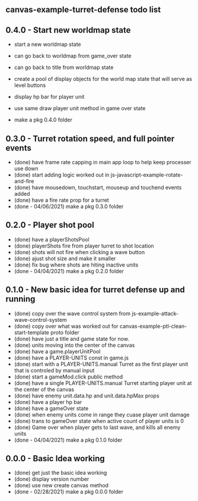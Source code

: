 ## canvas-example-turret-defense todo list


## 0.4.0 - Start new worldmap state

* start a new worldmap state
* can go back to worldmap from game_over state
* can go back to title from worldmap state
* create a pool of display objects for the world map state that will serve as level buttons

* display hp bar for player unit
* use same draw player unit method in game over state
* make a pkg 0.4.0 folder

## 0.3.0 - Turret rotation speed, and full pointer events
* (done) have frame rate capping in main app loop to help keep processer use down
* (done) start adding logic worked out in js-javascript-example-rotate-and-fire
* (done) have mousedown, touchstart, mouseup and touchend events added
* (done) have a fire rate prop for a turret
* (done - 04/06/2021) make a pkg 0.3.0 folder

## 0.2.0 - Player shot pool
* (done) have a playerShotsPool
* (done) playerShots fire from player turret to shot location
* (done) shots will not fire when clicking a wave button
* (done) ajust shot size and make it smaller
* (done) fix bug where shots are hiting inactive units
* (done - 04/04/2021) make a pkg 0.2.0 folder

## 0.1.0 - New basic idea for turret defense up and running
* (done) copy over the wave control system from js-example-attack-wave-control-system
* (done) copy over what was worked out for canvas-example-ptl-clean-start-template proto folder
* (done) have just a title and game state for now.
* (done) units moving into the center of the canvas
* (done) have a game.playerUnitPool
* (done) have a PLAYER-UNITS const in game.js
* (done) start with a PLAYER-UNITS.manual Turret as the first player unit that is controled by manual input
* (done) start a gameMod.click public method
* (done) have a single PLAYER-UNITS.manual Turret starting player unit at the center of the canvas
* (done) have enemy unit.data.hp and unit.data.hpMax props
* (done) have a player hp bar
* (done) have a gameOver state
* (done) when enemy units come in range they cuase player unit damage
* (done) trans to gameOver state when active count of player units is 0
* (done) Game over when player gets to last wave, and kills all enemy units
* (done - 04/04/2021) make a pkg 0.1.0 folder

## 0.0.0 - Basic Idea working
* (done) get just the basic idea working
* (done) display version number
* (done) use new create canvas method
* (done - 02/28/2021) make a pkg 0.0.0 folder

